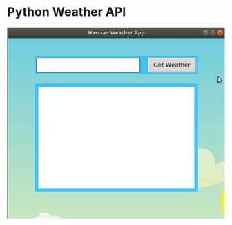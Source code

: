 # Python Weather API

![Alt text](https://github.com/Hassan-Mallah/WeatherPy/blob/master/WeatherApp.gif)
